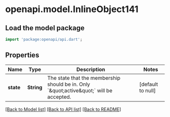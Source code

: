 # openapi.model.InlineObject141

## Load the model package
```dart
import 'package:openapi/api.dart';
```

## Properties
Name | Type | Description | Notes
------------ | ------------- | ------------- | -------------
**state** | **String** | The state that the membership should be in. Only &#x60;\&quot;active\&quot;&#x60; will be accepted. | [default to null]

[[Back to Model list]](../README.md#documentation-for-models) [[Back to API list]](../README.md#documentation-for-api-endpoints) [[Back to README]](../README.md)



